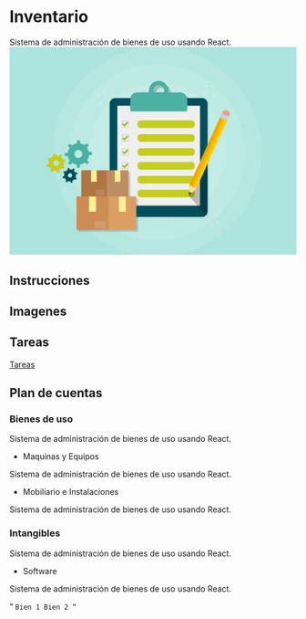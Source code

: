 # Inventario
Sistema de administración de bienes de uso usando React.
![Logo](https://raw.githubusercontent.com/belen15/Inventario/master/Logo.jpg)
## Instrucciones 

## Imagenes

## Tareas
[Tareas](https://raw.githubusercontent.com/belen15/Inventario/master/Tareas.md)

## Plan de cuentas

### Bienes de uso
Sistema de administración de bienes de uso usando React.
* Maquinas y Equipos

Sistema de administración de bienes de uso usando React.
* Mobiliario e Instalaciones

Sistema de administración de bienes de uso usando React.
### Intangibles
Sistema de administración de bienes de uso usando React.
* Software

Sistema de administración de bienes de uso usando React.

“ `
Bien 1
Bien 2
“ `